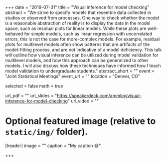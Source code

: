 +++
date = "2019-07-31"
title = "Visual inference for model checking"
abstract = "We strive to specify models that resemble data collected in studies or observed from processes. One way to check whether the model is a reasonable abstraction of reality is to display the data in the model space, such as residual plots for linear models. While these plots are well-behaved for simple models, such as linear regression with uncorrelated errors, this is not the case for more-complex models. For example, residual plots for multilevel models often show patterns that are artifacts of the model-fitting process, and are not indicative of a model deficiency. This talk will outline how visual inference can be utilized during model validation for multilevel models, and how this approach can be generalized to other models. I will also discuss how these techniques have informed how I teach model validation to undergraduate students."
abstract_short = ""
event = "Joint Statistical Meetings"
event_url = ""
location = "Denver, CO"

selected = false
math = true

url_pdf = ""
url_slides = "https://speakerdeck.com/ammloy/visual-inference-for-model-checking"
url_video = ""

# Optional featured image (relative to `static/img/` folder).
[header]
image = ""
caption = "My caption :smile:"

+++

<script async class="speakerdeck-embed" data-id="12e0ae55189e445daa24025dfb46b9cf" data-ratio="1.33333333333333" src="//speakerdeck.com/assets/embed.js"></script>